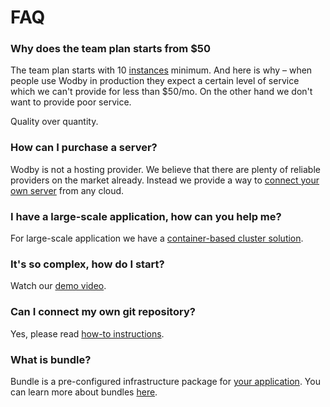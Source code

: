 # FAQ

<span id="team-plan"></span>
### Why does the team plan starts from $50

The team plan starts with 10 [instances](../apps/instances.md) minimum. And here is why – when people use Wodby in production they expect a certain level of service which we can't provide for less than $50/mo. On the other hand we don't want to provide poor service.

Quality over quantity.

### How can I purchase a server?

Wodby is not a hosting provider. We believe that there are plenty of reliable providers on the market already. Instead we provide a way to [connect your own server](../servers/connect/README.md) from any cloud. 

### I have a large-scale application, how can you help me?

For large-scale application we have a [container-based cluster solution](../cluster/README.md).

### It's so complex, how do I start?

Watch our <a href="https://www.youtube.com/watch?v=PMqjcU4cMPM" target="_blank">demo video</a>.

### Can I connect my own git repository?

Yes, please read [how-to instructions](../git/connect/README.md).

### What is bundle?

Bundle is a pre-configured infrastructure package for [your application](../apps/README.md). You can learn more about bundles [here](../bundles/README.md). 
